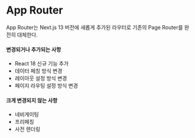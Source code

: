 # App Router

App Router는 Next.js 13 버전에 새롭게 추가된 라우터로 기존의 Page Router를 완전히 대체한다.

#### 변경되거나 추가되는 사항

- React 18 신규 기능 추가
- 데이터 페칭 방식 변경
- 레이아웃 설정 방식 변경
- 페이지 라우팅 설정 방식 변경

#### 크게 변경되지 않는 사항

- 네비게이팅
- 프리페칭
- 사전 렌더링
